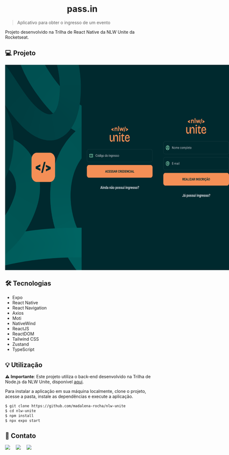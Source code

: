 <h1 align="center">pass.in</h1>

> Aplicativo para obter o ingresso de um evento

Projeto desenvolvido na Trilha de React Native da NLW Unite da Rocketseat.

## 💻 Projeto

<div style="display: flex;" align="center">
  <img src="./.github/splash.png" alt="Tela de carregamento" width="250">
  <img src="./.github/get-ticket.png" alt="Tela para acessar credencial" width="250">
  <img src="./.github/register.png" alt="Tela para realizar inscrição" width="250">
  <img src="./.github/ticket.png" alt="Tela da credencial do usuário" width="250">
</div>

## 🛠️ Tecnologias

- Expo
- React Native
- React Navigation
- Axios
- Moti
- NativeWind
- ReactJS
- ReactDOM
- Tailwind CSS
- Zustand
- TypeScript

## 💡 Utilização

⚠️ **Importante**: Este projeto utiliza o back-end desenvolvido na Trilha de Node.js da NLW Unite, disponível [aqui](https://github.com/rocketseat-education/nlw-unite-nodejs).

Para instalar a aplicação em sua máquina localmente, clone o projeto, acesse a pasta, instale as dependências e execute a aplicação.

```
$ git clone https://github.com/madalena-rocha/nlw-unite
$ cd nlw-unite
$ npm install
$ npx expo start
```

## 💜 Contato

<div style="display: flex;">
    <a href="https://www.linkedin.com/in/madalena-machado-rocha/" target="_blank"><img src="https://img.shields.io/badge/-LinkedIn-%230077B5?style=for-the-badge&logo=linkedin&logoColor=white" style="margin-right: 2vw" target="_blank"></a>
    <a href="mailto:rochamada1997m@gmail.com"><img src="https://img.shields.io/badge/-Gmail-%23333?style=for-the-badge&logo=gmail&logoColor=white" style="margin-right: 2vw" target="_blank"></a>
    <a href="http://discordapp.com/users/827312692905377802" target="_blank"><img src="https://img.shields.io/badge/Discord-7289DA?style=for-the-badge&logo=discord&logoColor=white" target="_blank"></a>
</div>
